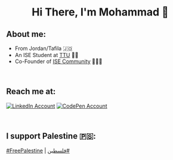 <h1 align='center'>Hi There, I'm Mohammad 👋</h1>

## About me:
* From Jordan/Tafila 🇯🇴
* An ISE Student at [TTU](http://www.ttu.edu.jo) 👨‍🎓
* Co-Founder of [ISE Community](https://www.facebook.com/isettu) 👨🏻‍💻

<br>

## Reach me at:
[![LinkedIn Account](https://img.shields.io/badge/LinkedIn-0077B5?style=for-the-badge&logo=linkedin&logoColor=white)](https://www.linkedin.com/in/mohammad-jarabah)
[![CodePen Account](https://img.shields.io/badge/Codepen-3a464b?style=for-the-badge&logo=codepen&logoColor=white)](https://codepen.io/mohammad-Jarabah)

<br>

## I support Palestine 🇵🇸:
[#FreePalestine](https://twitter.com/hashtag/FreePalestine)
|
[فلسطين#](https://twitter.com/hashtag/%D9%81%D9%84%D8%B3%D8%B7%D9%8A%D9%86)
